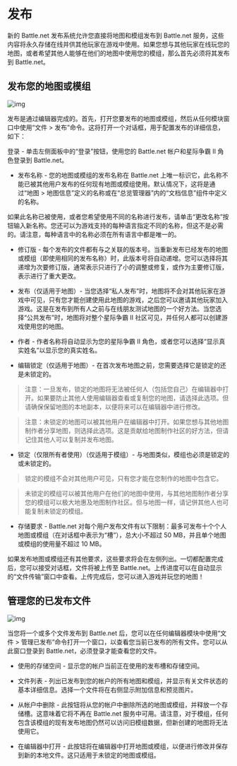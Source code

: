 # 发布

新的 Battle.net 发布系统允许您直接将地图和模组发布到 Battle.net 服务，这些内容将永久存储在线并供其他玩家在游戏中使用。如果您想与其他玩家在线玩您的地图，或者希望其他人能够在他们的地图中使用您的模组，那么首先必须将其发布到 Battle.net。



## 发布您的地图或模组

![img](http://media.blizzard.com/sc2/game/maps-and-mods/tutorials/publishing/en-us/publishing-window.png)

发布是通过编辑器完成的。首先，打开您要发布的地图或模组，然后从任何模块窗口中使用“文件 > 发布”命令。这将打开一个对话框，用于配置发布的详细信息，如下：

登录 - 单击左侧面板中的“登录”按钮，使用您的 Battle.net 帐户和星际争霸 II 角色登录到 Battle.net。

- 发布名称 - 您的地图或模组的发布名称在 Battle.net 上唯一标识它，此名称不能已被其他用户发布的任何现有地图或模组使用。默认情况下，这将是通过“地图 > 地图信息”定义的名称或在“总览管理器”内的“文档信息”组件中定义的名称。

如果此名称已被使用，或者您希望使用不同的名称进行发布，请单击“更改名称”按钮输入新名称。您还可以为游戏支持的每种语言指定不同的名称，但这不是必需的。请注意，每种语言中的名称必须在所有语言中都是唯一的。

- 修订版 - 每个发布的文件都有与之关联的版本号。当重新发布已经发布的地图或模组（即使用相同的发布名称）时，此版本号将自动递增。您可以选择将其递增为次要修订版，通常表示只进行了小的调整或修复，或作为主要修订版，表示进行了重大更改。

- 发布（仅适用于地图）- 当您选择“私人发布”时，地图将不会对其他玩家在游戏中可见，只有您才能创建使用此地图的游戏，之后您可以邀请其他玩家加入游戏。这是在发布到所有人之前与在线朋友测试地图的一个好方法。当您选择“公共发布”时，地图将对整个星际争霸 II 社区可见，并任何人都可以创建游戏使用您的地图。

- 作者 - 作者名称将自动显示为您的星际争霸 II 角色，或者您可以选择“显示真实姓名”以显示您的真实姓名。

- 编辑锁定（仅适用于地图）- 在首次发布地图之前，您需要选择它是锁定的还是未锁定的。

> 注意：一旦发布，锁定的地图将无法被任何人（包括您自己）在编辑器中打开。如果要防止其他人使用编辑器查看或复制您的地图，请选择此选项。但请确保保留地图的本地副本，以便将来可以在编辑器中进行修改。

> 注意：未锁定的地图可以被其他用户在编辑器中打开。如果您想与其他地图制作者分享地图，则选择此选项。这是贡献给地图制作社区的好方法，但请记住其他人可以复制并发布地图。

- 锁定（仅限所有者使用）（仅适用于模组）- 与地图类似，模组也必须是锁定的或未锁定的。

> 锁定的模组不会对其他用户可见，只有您才能在您制作的地图中包含它。

> 未锁定的模组可以被其他用户在他们的地图中使用，与其他地图制作者分享您的模组可以极大地惠及地图制作社区。但与地图一样，请记併其他人也可能复制未锁定的模组。

- 存储要求 - Battle.net 对每个用户发布文件有以下限制：最多可发布十个个人地图或模组（在对话框中表示为“槽”），总大小不超过 50 MB，并且单个地图或模组的使用量不超过 10 MB。

如果发布地图或模组还有其他要求，这些要求将会在左侧列出。一切都配置完成后，您可以接受对话框，文件将被上传至 Battle.net。上传进度可以在自动显示的“文件传输”窗口中查看。上传完成后，您可以进入游戏并玩您的地图！



## 管理您的已发布文件

![img](http://media.blizzard.com/sc2/game/maps-and-mods/tutorials/publishing/en-us/manage-published-window.png)

当您将一个或多个文件发布到 Battle.net 后，您可以在任何编辑器模块中使用“文件 > 管理已发布”命令打开一个窗口，以查看您当前已发布的所有文件。您可以从此窗口登录到 Battle.net，必须登录才能查看您的文件。

- 使用的存储空间 - 显示您的帐户当前正在使用的发布槽和存储空间。

- 文件列表 - 列出已发布到您的帐户的所有地图和模组，并显示有关文件状态的基本详细信息。选择一个文件将在右侧显示附加信息和预览图片。

- 从帐户中删除 - 此按钮将从您的帐户中删除所选的地图或模组，并释放一个存储槽。这意味着它将不再在 Battle.net 服务中可用。请注意，对于模组，任何包含该模组的现有发布地图仍然可以访问旧模组数据，但新创建的地图将无法使用它。

- 在编辑器中打开 - 此按钮将在编辑器中打开地图或模组，以便进行修改并保存到新的本地文件。这只适用于未锁定的地图或模组。